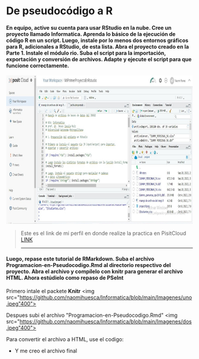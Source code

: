 # De pseudocódigo a R


#### En equipo, active su cuenta para usar RStudio en la nube. Cree un proyecto llamado Informatica. Aprenda lo básico de la ejecución de código R en un script. Luego, instale por lo menos dos entornos gráficos para R, adicionales a RStudio, de esta lista. Abra el proyecto creado en la Parte 1. Instale el módulo rio. Suba el script para la importación, exportación y conversión de archivos. Adapte y ejecute el script para que funcione correctamente.

<img src="https://github.com/naomihuesca/Informatica/blob/main/Imagenes/rstudio.jpeg" height="400">

> Este es el link de mi perfil en donde realize la practica en PisitCloud [LINK](https://posit.cloud/content/6584543)
>
> ----

#### Luego, repase este tutorial de RMarkdown. Suba el archivo Programacion-en-Pseudocodigo.Rmd al directorio respectivo del proyecto. Abra el archivo y compílelo con knitr para generar el archivo HTML. Ahora estúdielo como repaso de PSeInt

Primero intale el packete **Knitr**
<img src="https://github.com/naomihuesca/Informatica/blob/main/Imagenes/uno.jpeg"400">

 Despues subi el archivo "Programacion-en-Pseudocodigo.Rmd"
 <img src="https://github.com/naomihuesca/Informatica/blob/main/Imagenes/dos.jpeg"400">

Para convertir el archivo a HTML, use el codigo:

   
- Y me creo el archivo final


